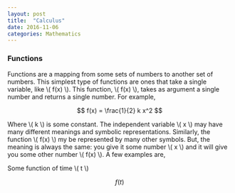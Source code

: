 ```yaml
---
layout: post
title:  "Calculus"
date: 2016-11-06
categories: Mathematics
---
```


### Functions

Functions are a mapping from some sets of numbers to another set of numbers. This simplest type of functions are ones that take a single variable, like \\( f(x) \\). This function, \\( f(x) \\), takes as argument a single number and returns a single number. For example,

$$
  f(x) = \frac{1}{2} k x^2
$$

Where \\( k \\) is some constant. The independent variable \\( x \\) may have many different meanings and symbolic representations. Similarly, the function \\( f(x) \\) my be represented by many other symbols. But, the meaning is always the same: you give it some number \\( x \\) and it will give you some other number \\( f(x) \\). A few examples are,

Some function of time \\( t \\)

$$
  f(t)
$$
